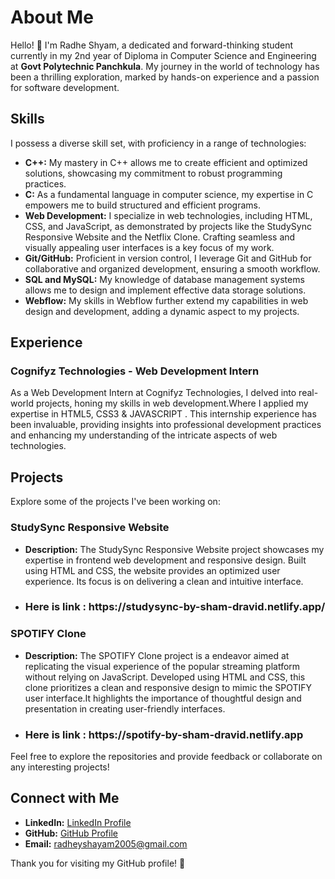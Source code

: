 # About Me

Hello! 👋 I'm Radhe Shyam, a dedicated and forward-thinking student currently in my 2nd year of Diploma in Computer Science and Engineering at **Govt Polytechnic Panchkula**. My journey in the world of technology has been a thrilling exploration, marked by hands-on experience and a passion for software development.

## Skills

I possess a diverse skill set, with proficiency in a range of technologies:

- **C++:** My mastery in C++ allows me to create efficient and optimized solutions, showcasing my commitment to robust programming practices.
- **C:** As a fundamental language in computer science, my expertise in C empowers me to build structured and efficient programs.
- **Web Development:** I specialize in web technologies, including HTML, CSS, and JavaScript, as demonstrated by projects like the StudySync Responsive Website and the Netflix Clone. Crafting seamless and visually appealing user interfaces is a key focus of my work.
- **Git/GitHub:** Proficient in version control, I leverage Git and GitHub for collaborative and organized development, ensuring a smooth workflow.
- **SQL and MySQL:** My knowledge of database management systems allows me to design and implement effective data storage solutions.
- **Webflow:** My skills in Webflow further extend my capabilities in web design and development, adding a dynamic aspect to my projects.

## Experience

### Cognifyz Technologies - Web Development Intern

As a Web Development Intern at Cognifyz Technologies, I delved into real-world projects, honing my skills in web development.Where I applied my expertise in HTML5, CSS3 & JAVASCRIPT . This internship experience has been invaluable, providing insights into professional development practices and enhancing my understanding of the intricate aspects of web technologies.

## Projects

Explore some of the projects I've been working on:

### StudySync Responsive Website

- **Description:** The StudySync Responsive Website project showcases my expertise in frontend web development and responsive design. Built using HTML and CSS, the website provides an optimized user experience. Its focus is on delivering a clean and intuitive interface.
- <h3>Here is link : https://studysync-by-sham-dravid.netlify.app/</h3>

### SPOTIFY Clone

- **Description:** The SPOTIFY Clone project is a endeavor aimed at replicating the visual experience of the popular streaming platform without relying on JavaScript. Developed using HTML and CSS, this clone prioritizes a clean and responsive design to mimic the SPOTIFY user interface.It highlights the importance of thoughtful design and presentation in creating user-friendly interfaces.
- <h3>Here is link : https://spotify-by-sham-dravid.netlify.app</h3>
Feel free to explore the repositories and provide feedback or collaborate on any interesting projects!

## Connect with Me

- **LinkedIn:** [LinkedIn Profile](https://www.linkedin.com/in/radhe-shyam-6b5780236/)
- **GitHub:** [GitHub Profile](https://github.com/RADHE-SHYAM-03)
- **Email:** [radheyshayam2005@gmail.com](mailto:radheyshayam2005@gmail.com)

Thank you for visiting my GitHub profile! 🚀
